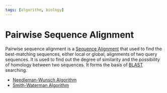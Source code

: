 ```yaml
---
tags: [algorithm, biology]
---
```


# Pairwise Sequence Alignment

Pairwise sequence alignment is a [Sequence Alignment](202308161006.md) that used
to find the best-matching sequences, either local or global, alignments of two
query sequences. It is used to find out the degree of similarity and the
possibility of homology between two sequences. It forms the basis of
[BLAST](202308161002.md) searching.

- [Needleman-Wunsch Algorithm](202308300802.md)
- [Smith-Waterman Algorithm](202308300844.md)
